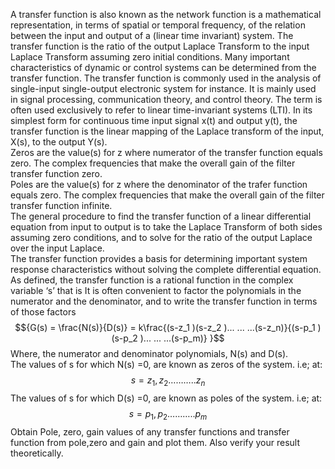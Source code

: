 <script src='https://cdnjs.cloudflare.com/ajax/libs/mathjax/2.7.4/MathJax.js?config=default'></script>
A transfer function is also known as the network function is a mathematical representation, in terms of spatial or temporal frequency, of the relation between the input and output of a (linear time invariant) system. The transfer function is the ratio of the output Laplace Transform to the input Laplace Transform assuming zero initial conditions. Many important characteristics of dynamic or control systems can be determined from the transfer function. The transfer function is commonly used in the analysis of single-input single-output electronic system for instance. It is mainly used in signal processing, communication theory, and control theory. The term is often used exclusively to refer to linear time-invariant systems (LTI). In its simplest form for continuous time input signal x(t) and output y(t), the transfer function is the linear mapping of the Laplace transform of the input, X(s), to the output Y(s).<br>
Zeros are the value(s) for z where numerator of the transfer function equals zero. The complex frequencies that make the overall gain of the filter transfer function zero. <br>
Poles are the value(s) for z where the denominator of the trafer function equals zero. The complex frequencies that make the overall gain of the filter transfer function infinite. <br>
The general procedure to find the transfer function of a linear differential equation from input to output is to take the Laplace Transform of both sides assuming zero conditions, and to solve for the ratio of the output Laplace over the input Laplace. <br>
The transfer function provides a basis for determining important system response characteristics without solving the complete differential equation. As defined, the transfer function is a rational function in the complex variable ‘s’ that is It is often convenient to factor the polynomials in the numerator and the denominator, and to write the transfer function in terms of those factors 
$${G(s) = \frac{N(s)}{D(s)} = k\frac{(s-z_1 )(s-z_2 )... ... ...(s-z_n)}{(s-p_1 )(s-p_2 )... ... ...(s-p_m)} }$$
Where, the numerator and denominator polynomials, N(s) and D(s).<br>
				The values of s for which N(s) =0, are known as zeros of the system. i.e; at: $${s = z_1, z_2……….. z_n}$$
				The values of s for which D(s) =0, are known as poles of the system. i.e; at: $${s = p_1, p_2……….. p_m}$$
				Obtain Pole, zero, gain values of any transfer functions and transfer function from pole,zero and gain and plot them. Also verify your result theoretically.
